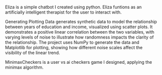 Eliza is a simple chatbot I created using python. Eliza funtions as an artificially intelligent therapist for the user to interact with.

Generating Plotting Data generates synthetic data to model the relationship between years of education and income, visualized using scatter plots. It demonstrates a positive linear correlation between the two variables, with varying levels of noise to illustrate how randomness impacts the clarity of the relationship. The project uses NumPy to generate the data and Matplotlib for plotting, showing how different noise scales affect the visibility of the linear trend.

MinimaxCheckers is a user vs ai checkers game I designed, applying the minimax algorithm. 

